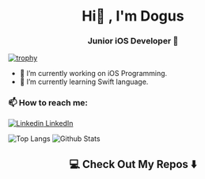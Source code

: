 <h1 align="center">Hi👋 , I'm Dogus</h1>
<h3 align="center">Junior iOS Developer 🚀 </h3>

[![trophy](https://github-profile-trophy.vercel.app/?username=kaynakdgs)](https://github.com/kaynakdgs/github-profile-trophy)
- 🔭 I’m currently working on iOS Programming.
- 🌱 I’m currently learning Swift language.
<h3>📫 How to reach me:</h3>

[![Linkedin](https://i.stack.imgur.com/gVE0j.png) LinkedIn](https://www.linkedin.com/in/dogus-kaynak/)

![Top Langs](https://github-readme-stats.vercel.app/api/top-langs/?username=kaynakdgs&hide=TeX&layout=compact)
![Github Stats](https://github-readme-stats.vercel.app/api?username=kaynakdgs&count_private=true&show_icons=true&include_all_commits=true)


<h2  align="center">💻 Check Out My Repos ⬇️ </h2>
